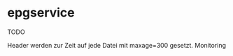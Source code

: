 epgservice
==========


TODO

Header werden zur Zeit auf jede Datei mit maxage=300 gesetzt.
Monitoring